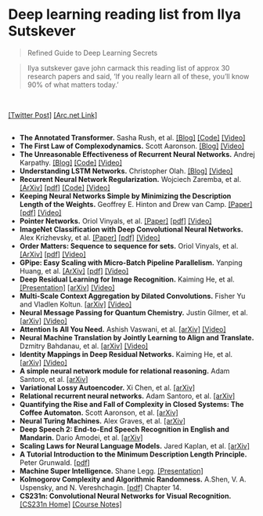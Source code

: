 # Deep learning reading list from Ilya Sutskever
> Refined Guide to Deep Learning Secrets

> Ilya sutskever gave john carmack this reading list of approx 30 research papers and said, ‘If you really learn all of these, you’ll know 90% of what matters today.’
<br>

[[Twitter Post]](https://twitter.com/keshavchan/status/1787861946173186062) [[Arc.net Link]](https://arc.net/folder/D0472A20-9C20-4D3F-B145-D2865C0A9FEE)
<br>

## 

- **The Annotated Transformer.** Sasha Rush, et al. [[Blog]](https://nlp.seas.harvard.edu/annotated-transformer/) [[Code]](https://github.com/harvardnlp/annotated-transformer/) [[Video]](https://youtu.be/_wlrvtYzXYw?si=z1MRZ3LTtKIiFj13)
- **The First Law of Complexodynamics.** Scott Aaronson. [[Blog]](https://scottaaronson.blog/?p=762) [[Video]](https://youtu.be/o0Ofzcl1FuE?si=tskileA9rlAqnD4y)
- **The Unreasonable Effectiveness of Recurrent Neural Networks.** Andrej Karpathy. [[Blog]](https://karpathy.github.io/2015/05/21/rnn-effectiveness/) [[Code]](https://github.com/karpathy/char-rnn) [[Video]](https://youtu.be/lXdNe2Poua0?si=ZfwgotmSxhSyBgb9)
- **Understanding LSTM Networks.** Christopher Olah. [[Blog]](https://colah.github.io/posts/2015-08-Understanding-LSTMs/) [[Video]](https://youtu.be/-e0fETuRv9M?si=o6onfbhJdJSMLX_l)
- **Recurrent Neural Network Regularization.** Wojciech Zaremba, et al. [[ArXiv]](https://arxiv.org/abs/1409.2329) [[pdf]](https://arxiv.org/pdf/1409.2329) [[Code]](https://github.com/wojzaremba/lstm) [[Video]](https://youtu.be/GBtom3ANrsM?si=txE906HB3wLXfrXc)
- **Keeping Neural Networks Simple by Minimizing the Description Length of the Weights.** Geoffrey E. Hinton and Drew van Camp. [[Paper]](https://dl.acm.org/doi/10.1145/168304.168306) [[pdf]](https://www.cs.toronto.edu/~hinton/absps/colt93.pdf) [[Video]](https://youtu.be/Zj5-pYG61m8?si=7E2gzmNDgG6o_qpG)
- **Pointer Networks.** Oriol Vinyals, et al. [[Paper]](https://papers.nips.cc/paper/5866-pointer-networks) [[pdf]](https://arxiv.org/pdf/1506.03134) [[Video]](https://youtu.be/kpxXS3c4rWs?si=sAMVrhjlIXVGdQ8S)
- **ImageNet Classification with Deep Convolutional Neural Networks.** Alex Krizhevsky, et al. [[Paper]](https://papers.nips.cc/paper/4824-imagenet-classification-with-deep-convolutional-neural-networks) [[pdf]](https://papers.nips.cc/paper/4824-imagenet-classification-with-deep-convolutional-neural-networks.pdf) [[Video]](https://youtu.be/l-m5_GrBZLI?si=tZ41ZL_fjTks_B5S)
- **Order Matters: Sequence to sequence for sets.** Oriol Vinyals, et al. [[ArXiv]](https://arxiv.org/abs/1511.06391) [[pdf]](https://arxiv.org/pdf/1511.06391) [[Video]](https://youtu.be/WV2ifkC5Etw?si=ijxbjkb-gh7BlLmH)
- **GPipe: Easy Scaling with Micro-Batch Pipeline Parallelism.** Yanping Huang, et al. [[ArXiv]](https://arxiv.org/abs/1811.06965) [[pdf]](https://arxiv.org/pdf/1811.06965) [[Video]](https://youtu.be/xtXV7qk2vOo?si=xIdBpiXmjMm518f8)
- **Deep Residual Learning for Image Recognition.** Kaiming He, et al. [[Presentation]](https://kaiminghe.github.io/cvpr16resnet/cvpr2016_deep_residual_learning_kaiminghe.pdf) [[arXiv]](https://arxiv.org/abs/1512.03385) [[Video]](https://youtu.be/OJvJnHzyv_o?si=jRAGCma-79RYmS6H)
- **Multi-Scale Context Aggregation by Dilated Convolutions.** Fisher Yu and Vladlen Koltun. [[arXiv]](https://arxiv.org/abs/1511.07122) [[Video]](https://youtu.be/1MIoNO1m84E?si=NRDgMh75nNN16CgD)
- **Neural Message Passing for Quantum Chemistry.** Justin Gilmer, et al. [[arXiv]](https://arxiv.org/abs/1704.01212) [[Video]](https://youtu.be/yzJZ7XWvMGg?si=JLsizMOYY4GcjiCz)
- **Attention Is All You Need.** Ashish Vaswani, et al. [[arXiv]](https://arxiv.org/abs/1706.03762) [[Video]](https://youtu.be/vrCiTT0XyL8?si=WZM3mWgXCKcmTOtG)
- **Neural Machine Translation by Jointly Learning to Align and Translate.** Dzmitry Bahdanau, et al. [[arXiv]](https://arxiv.org/abs/1409.0473) [[Video]](https://youtu.be/0CCxO0CfXCE?si=2gMbk0pn6zb11Ifa)
- **Identity Mappings in Deep Residual Networks.** Kaiming He, et al. [[arXiv]](https://arxiv.org/abs/1603.05027) [[Video]](https://youtu.be/9s1drE0BzCw?si=0hPiuMIkTgt21Fui)
- **A simple neural network module for relational reasoning.** Adam Santoro, et al. [[arXiv]](https://arxiv.org/abs/1706.01427)
- **Variational Lossy Autoencoder.** Xi Chen, et al. [[arXiv]](https://arxiv.org/abs/1611.02731)
- **Relational recurrent neural networks.** Adam Santoro, et al. [[arXiv]](https://arxiv.org/abs/1806.01822)
- **Quantifying the Rise and Fall of Complexity in Closed Systems: The Coffee Automaton.** Scott Aaronson, et al. [[arXiv]](https://arxiv.org/abs/1405.6903)
- **Neural Turing Machines.** Alex Graves, et al. [[arXiv]](https://arxiv.org/abs/1410.5401)
- **Deep Speech 2: End-to-End Speech Recognition in English and Mandarin.** Dario Amodei, et al. [[arXiv]](https://arxiv.org/abs/1512.02595)
- **Scaling Laws for Neural Language Models.** Jared Kaplan, et al. [[arXiv]](https://arxiv.org/abs/2001.08361)
- **A Tutorial Introduction to the Minimum Description Length Principle.** Peter Grunwald. [[pdf]](https://arxiv.org/pdf/math/0406077)
- **Machine Super Intelligence.** Shane Legg. [[Presentation]](https://pdfs.semanticscholar.org/e758/b579456545f8691bbadaf26bcd3b536c7172.pdf)
- **Kolmogorov Complexity and Algorithmic Randomness.** A.Shen, V. A. Uspensky, and N. Vereshchagin. [[pdf]](https://www.lirmm.fr/~ashen/kolmbook-eng-scan.pdf) Chapter 14.
- **CS231n: Convolutional Neural Networks for Visual Recognition.** [[CS231n Home]](https://cs231n.stanford.edu/) [[Course Notes]](https://cs231n.github.io/)
